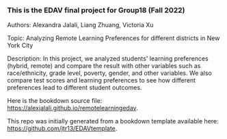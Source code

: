 ### This is the EDAV final project for Group18 (Fall 2022)

Authors: Alexandra Jalali, Liang Zhuang, Victoria Xu

Topic: Analyzing Remote Learning Preferences for different districts in New York City

Description: In this project, we analyzed students' learning preferences (hybrid, remote) and compare the result with other variables such as race/ethnicity, grade level, poverty, gender, and other variables. We also compare test scores and learning preferences to see how different preferences lead to different student outcomes.

Here is the bookdown source file: https://alexjalali.github.io/remotelearningedav.

This repo was initially generated from a bookdown template available here: https://github.com/jtr13/EDAVtemplate.	


